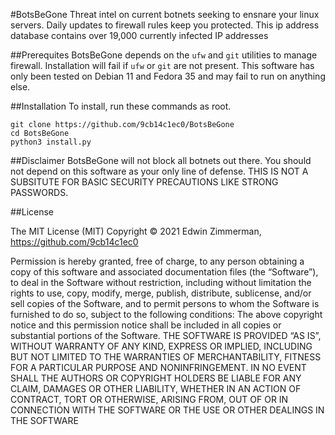 #BotsBeGone
Threat intel on current botnets seeking to ensnare your linux servers.  Daily
updates to firewall rules keep you protected.  This ip address database contains over 19,000
currently infected IP addresses

##Prerequites
BotsBeGone depends on the `ufw` and `git` utilities to manage firewall.  Installation 
will fail if `ufw` or `git` are not present.  This software has only been tested on
Debian 11 and Fedora 35 and may fail to run on anything else.

##Installation
To install, run these commands as root.
```commandline
git clone https://github.com/9cb14c1ec0/BotsBeGone
cd BotsBeGone
python3 install.py
```

##Disclaimer
BotsBeGone will not block all botnets out there.  You should not depend on this
software as your only line of defense.  THIS IS NOT A SUBSITUTE FOR BASIC SECURITY
PRECAUTIONS LIKE STRONG PASSWORDS.

##License

The MIT License (MIT) Copyright © 2021 Edwin Zimmerman, https://github.com/9cb14c1ec0 


Permission is hereby granted, free of charge, to any person obtaining a copy of this software and associated documentation files (the “Software”), to
deal in the Software without restriction, including without limitation the rights to use, copy, modify, merge, publish, distribute, sublicense, and/or sell
copies of the Software, and to permit persons to whom the Software is furnished to do so, subject to the following conditions: 
The above copyright notice and this permission notice shall be included in all copies or substantial portions of the Software. 
THE SOFTWARE IS PROVIDED “AS IS”, WITHOUT WARRANTY OF ANY KIND, EXPRESS OR IMPLIED, INCLUDING BUT NOT LIMITED TO THE WARRANTIES
OF MERCHANTABILITY, FITNESS FOR A PARTICULAR PURPOSE AND NONINFRINGEMENT. IN NO EVENT SHALL THE AUTHORS OR COPYRIGHT
HOLDERS BE LIABLE FOR ANY CLAIM, DAMAGES OR OTHER LIABILITY, WHETHER IN AN ACTION OF CONTRACT, TORT OR OTHERWISE, ARISING FROM,
OUT OF OR IN CONNECTION WITH THE SOFTWARE OR THE USE OR OTHER DEALINGS IN THE SOFTWARE
